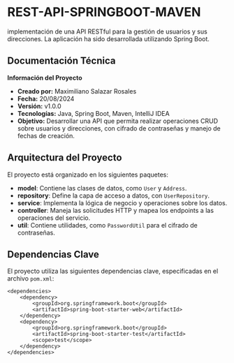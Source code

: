 # REST-API-SPRINGBOOT-MAVEN
implementación de una API RESTful para la gestión de usuarios y sus direcciones. La aplicación ha sido desarrollada utilizando Spring Boot.

## Documentación Técnica

**Información del Proyecto**

* **Creado por:** Maximiliano Salazar Rosales
* **Fecha:** 20/08/2024
* **Versión:** v1.0.0
* **Tecnologías:** Java, Spring Boot, Maven, IntelliJ IDEA
* **Objetivo:** Desarrollar una API que permita realizar operaciones CRUD sobre usuarios y direcciones, con cifrado de contraseñas y manejo de fechas de creación.

## Arquitectura del Proyecto

El proyecto está organizado en los siguientes paquetes:

* **model**: Contiene las clases de datos, como `User` y `Address`.
* **repository**: Define la capa de acceso a datos, con `UserRepository`.
* **service**: Implementa la lógica de negocio y operaciones sobre los datos.
* **controller**: Maneja las solicitudes HTTP y mapea los endpoints a las operaciones del servicio.
* **util**: Contiene utilidades, como `PasswordUtil` para el cifrado de contraseñas.

## Dependencias Clave

El proyecto utiliza las siguientes dependencias clave, especificadas en el archivo `pom.xml`:

```
<dependencies>
    <dependency>
        <groupId>org.springframework.boot</groupId>
        <artifactId>spring-boot-starter-web</artifactId>
    </dependency>
    <dependency>
        <groupId>org.springframework.boot</groupId>
        <artifactId>spring-boot-starter-test</artifactId>
        <scope>test</scope>
    </dependency>
</dependencies>
```
